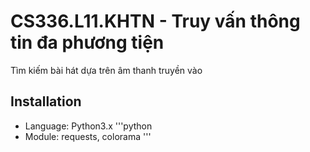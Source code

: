 # CS336.L11.KHTN - Truy vấn thông tin đa phương tiện 

Tìm kiếm bài hát dựa trên âm thanh truyền vào     

## Installation
- Language: Python3.x
'''python
- Module: requests, colorama
'''
